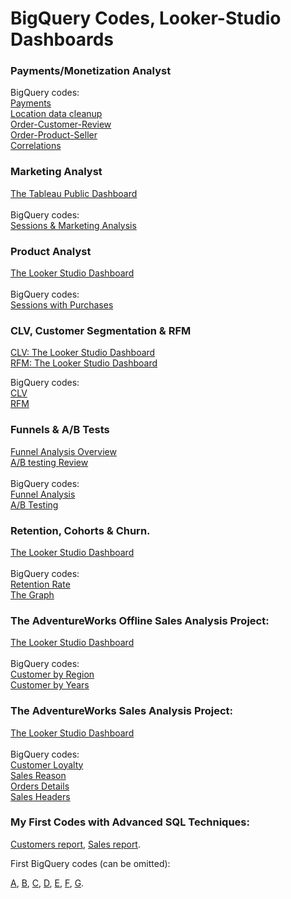 # BigQuery Codes, Looker-Studio Dashboards


  ### Payments/Monetization Analyst

  BigQuery codes:<br> 
  [Payments](https://github.com/GretaLim/BigQuery_Dashboards/blob/cf2620b33695e9397d3ea01e9468f14d729ce219/M4%20S3%20payments.sql)<br>
  [Location data cleanup](https://github.com/GretaLim/BigQuery_Dashboards/blob/cf2620b33695e9397d3ea01e9468f14d729ce219/M4%20S3%20geolocation%20data%20clean.sql)<br>
  [Order-Customer-Review](https://github.com/GretaLim/BigQuery_Dashboards/blob/cf2620b33695e9397d3ea01e9468f14d729ce219/M4%20S3%20order_customer_review.sql)<br>
  [Order-Product-Seller](https://github.com/GretaLim/BigQuery_Dashboards/blob/cf2620b33695e9397d3ea01e9468f14d729ce219/M4%20S3%20order_product_seller.sql)<br>
  [Correlations](https://github.com/GretaLim/BigQuery_Dashboards/blob/cf2620b33695e9397d3ea01e9468f14d729ce219/M4%20S3%20correlations.sql)<br>

  ### Marketing Analyst
  [The Tableau Public Dashboard](https://public.tableau.com/views/Test1_16938971121520/WebsiteUsers?:language=en-US&publish=yes&:display_count=n&:origin=viz_share_link)<br><br>
  BigQuery codes:<br> [Sessions & Marketing Analysis](https://github.com/GretaLim/BigQuery_Dashboards/blob/ea0b67feb1c188ecc92a863fec7ff1f7b2566a3d/M4%20S2%20Marketing%20Aalysis.sql)<br>

  ### Product Analyst
  [The Looker Studio Dashboard](https://lookerstudio.google.com/reporting/370b5a30-20e8-48a7-9db6-1509157fe872)<br><br>
  BigQuery codes:<br> [Sessions with Purchases](https://github.com/GretaLim/BigQuery_Dashboards/blob/f8f62f951ea7eb5dc227dc4d859c77f7bceeec88/M4%20S1%20Protuct%20Analyst.sql)<br>
  
  ### CLV, Customer Segmentation & RFM
  [CLV: The Looker Studio Dashboard](https://lookerstudio.google.com/u/0/reporting/1a5adeb9-6356-46a7-927e-272839d243bb/page/p_2pgp8hcm7c/edit)<br>
  [RFM: The Looker Studio Dashboard](https://lookerstudio.google.com/reporting/b46196ad-408e-436d-ab79-e6027c595d50)<br>
  
  BigQuery codes:<br>
  [CLV](https://github.com/GretaLim/BigQuery_Dashboards/blob/48f282f913b9fbcdb6c2c351ffaa6fdbc3b46d99/M3%20S3%20CLV.sql)<br>
  [RFM](https://github.com/GretaLim/BigQuery_Dashboards/blob/718440785941dfca4c790e3d4d3b61c104e621db/M3%20S3%20RFM.sql)<br>

  ### Funnels & A/B Tests
  [Funnel Analysis Overview](https://docs.google.com/spreadsheets/d/e/2PACX-1vTX44O-5TDDwNOG1IbBGcn0hS-VeI7J-tcHya0YHy-DjrX9IE6w_quwYALPGpo9zrm085FBm5bUQqsL/pubhtml?gid=409644485&single=true)<br>
  [A/B testing Review](https://docs.google.com/spreadsheets/d/e/2PACX-1vTX44O-5TDDwNOG1IbBGcn0hS-VeI7J-tcHya0YHy-DjrX9IE6w_quwYALPGpo9zrm085FBm5bUQqsL/pubhtml?gid=1791325190&single=true)<br><br>
  BigQuery codes:<br> [Funnel Analysis](https://github.com/GretaLim/BigQuery_Dashboards/blob/7fd3b8a6f141a00dccd10ae2f368d6ad72ce1155/M3%20S2%20funnel%20analysis.sql)<br>
  [A/B Testing](https://github.com/GretaLim/BigQuery_Dashboards/blob/7fd3b8a6f141a00dccd10ae2f368d6ad72ce1155/M3%20S2%20A_B%20testing.sql)<br>
  
  ### Retention, Cohorts & Churn.
  [The Looker Studio Dashboard](https://lookerstudio.google.com/reporting/4e7eb465-8606-41c1-9ce2-4eef2d4b0727)<br><br>
  BigQuery codes:<br> [Retention Rate](https://github.com/GretaLim/sql-codes/blob/bcbe84bbdcacfe850ec8665054182ad211cd06ca/M3%20S1%20retention.sql)<br>
  [The Graph](https://github.com/GretaLim/sql-codes/blob/bcbe84bbdcacfe850ec8665054182ad211cd06ca/M3%20S1%20retention%20graph.sql)<br>

  ###  The AdventureWorks Offline Sales Analysis Project:
  [The Looker Studio Dashboard](https://lookerstudio.google.com/reporting/fbb33516-06de-4a6c-8494-e7ae779984b9)<br><br>
  BigQuery codes:<br> [Customer by Region](https://github.com/GretaLim/sql-codes/blob/ec90b3c7a866fca10dcda0e12e324a7193125270/Module_2_Sprint_2_Customer_by_Region.sql)<br> 
  [Customer by Years](https://github.com/GretaLim/sql-codes/blob/ec90b3c7a866fca10dcda0e12e324a7193125270/Module_2_Sprint_2_Customer_by_year.sql)<br>

  ### The AdventureWorks Sales Analysis Project:
  [The Looker Studio Dashboard](https://lookerstudio.google.com/reporting/519c4be3-078e-4ae2-a63a-240da90e364b)<br><br>
  BigQuery codes:<br> 
  [Customer Loyalty](https://github.com/GretaLim/sql-codes/blob/918aa7bbd2b27e3d216c23a7905beccd1d6961eb/Module_2_Sprint_1_Customer_Loyalty.sql)<br>
  [Sales Reason](https://github.com/GretaLim/sql-codes/blob/918aa7bbd2b27e3d216c23a7905beccd1d6961eb/Module_2_Sprint_1_Sales_reason.sql)<br>
  [Orders Details](https://github.com/GretaLim/sql-codes/blob/918aa7bbd2b27e3d216c23a7905beccd1d6961eb/Module_2_Sprint_1_order_details.sql)<br>
  [Sales Headers](https://github.com/GretaLim/sql-codes/blob/918aa7bbd2b27e3d216c23a7905beccd1d6961eb/Module_2_Sprint_1_sales_location.sql)
  
  ### My First Codes with Advanced SQL Techniques:

  [Customers report](https://github.com/GretaLim/sql-codes/blob/f1cb9337d98c60e6dd9930cfe274bfbdf503b4b3/Module_1_Sprint_4_Task-1.sql),
  [Sales report](https://github.com/GretaLim/sql-codes/blob/f1cb9337d98c60e6dd9930cfe274bfbdf503b4b3/Module_1_Sprint_4_Task-2.sql).
       
  First BigQuery codes (can be omitted):
     
  [A](https://github.com/GretaLim/sql-codes/blob/945559cf536192cc8cdbf60a11a0fd9acdedf74d/Module_1_Sprint_3_Task-1.1.sql),
  [B](https://github.com/GretaLim/sql-codes/blob/945559cf536192cc8cdbf60a11a0fd9acdedf74d/Module_1_Sprint_3_Task-1.2.sql),
  [C](https://github.com/GretaLim/sql-codes/blob/945559cf536192cc8cdbf60a11a0fd9acdedf74d/Module_1_Sprint_3_Task-1.3.sql),
  [D](https://github.com/GretaLim/sql-codes/blob/945559cf536192cc8cdbf60a11a0fd9acdedf74d/Module_1_Sprint_3_Task-1.4.sql),
  [E](https://github.com/GretaLim/sql-codes/blob/945559cf536192cc8cdbf60a11a0fd9acdedf74d/Module_1_Sprint_3_Task-2.1.sql),
  [F](https://github.com/GretaLim/sql-codes/blob/945559cf536192cc8cdbf60a11a0fd9acdedf74d/Module_1_Sprint_3_Task-2.2.sql),
  [G](https://github.com/GretaLim/sql-codes/blob/945559cf536192cc8cdbf60a11a0fd9acdedf74d/Module_1_Sprint_3_Task-2.3.sql).

